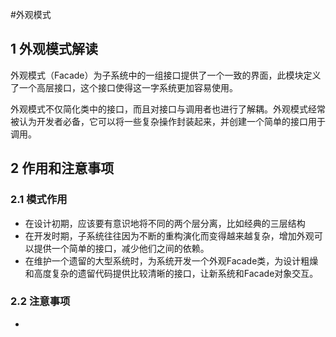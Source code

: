 #外观模式
## 1 外观模式解读

外观模式（Facade）为子系统中的一组接口提供了一个一致的界面，此模块定义了一个高层接口，这个接口使得这一字系统更加容易使用。

外观模式不仅简化类中的接口，而且对接口与调用者也进行了解耦。外观模式经常被认为开发者必备，它可以将一些复杂操作封装起来，并创建一个简单的接口用于调用。

## 2 作用和注意事项

### 2.1 模式作用

+ 在设计初期，应该要有意识地将不同的两个层分离，比如经典的三层结构
+ 在开发时期，子系统往往因为不断的重构演化而变得越来越复杂，增加外观可以提供一个简单的接口，减少他们之间的依赖。
+ 在维护一个遗留的大型系统时，为系统开发一个外观Facade类，为设计粗燥和高度复杂的遗留代码提供比较清晰的接口，让新系统和Facade对象交互。

### 2.2 注意事项

+ 